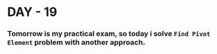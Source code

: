 # DAY - 19

### Tomorrow is my practical exam, so today i solve `Find Pivot Element` problem with another approach.
